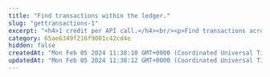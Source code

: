 ```yaml
---
title: "Find transactions within the ledger."
slug: "gettransactions-1"
excerpt: "<h4>1 credit per API call.</h4><br/><p>Find transactions across whole ledger.</p>"
category: 65ae6349f216f9001c42cd4e
hidden: false
createdAt: "Mon Feb 05 2024 11:38:10 GMT+0000 (Coordinated Universal Time)"
updatedAt: "Mon Feb 05 2024 11:38:12 GMT+0000 (Coordinated Universal Time)"
---
```

